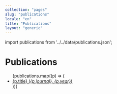 ```yaml
---
collection: "pages"
slug: "publications"
locale: "en"
title: "Publications"
layout: "generic"
---
```


import publications from '../../data/publications.json';

<h1>Publications</h1>
<ul>
  {publications.map((p) => (
    <li>
      <a
        href={p.doi ? `https://doi.org/${p.doi}` : p.url}
        target="_blank"
        rel="noopener noreferrer"
      >
        {p.title} (<em>{p.journal}, {p.year}</em>)
      </a>
    </li>
  ))}
</ul>